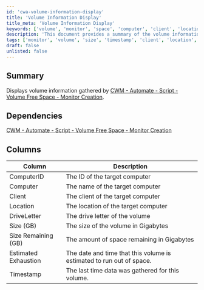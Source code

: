 ```yaml
---
id: 'cwa-volume-information-display'
title: 'Volume Information Display'
title_meta: 'Volume Information Display'
keywords: ['volume', 'monitor', 'space', 'computer', 'client', 'location', 'drive', 'size', 'timestamp']
description: 'This document provides a summary of the volume information gathered by the CWM - Automate script for monitoring free space. It details the columns used to display relevant data about computer volumes, including size, remaining space, and estimated exhaustion date.'
tags: ['monitor', 'volume', 'size', 'timestamp', 'client', 'location', 'computer']
draft: false
unlisted: false
---
```

## Summary

Displays volume information gathered by [CWM - Automate - Script - Volume Free Space - Monitor Creation](https://proval.itglue.com/DOC-5078775-9655085).

## Dependencies

[CWM - Automate - Script - Volume Free Space - Monitor Creation](https://proval.itglue.com/DOC-5078775-9655085)

## Columns

| Column                     | Description                                                        |
|---------------------------|--------------------------------------------------------------------|
| ComputerID                | The ID of the target computer                                       |
| Computer                  | The name of the target computer                                     |
| Client                    | The client of the target computer                                   |
| Location                  | The location of the target computer                                 |
| DriveLetter               | The drive letter of the volume                                      |
| Size (GB)                 | The size of the volume in Gigabytes                                 |
| Size Remaining (GB)       | The amount of space remaining in Gigabytes                          |
| Estimated Exhaustion       | The date and time that this volume is estimated to run out of space. |
| Timestamp                 | The last time data was gathered for this volume.                   |




